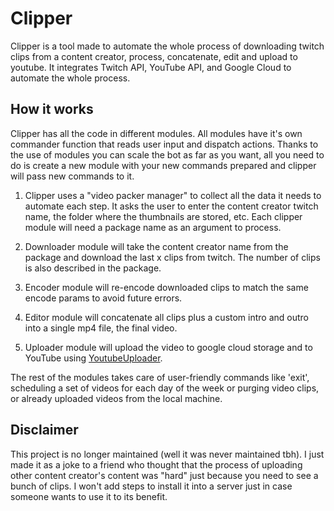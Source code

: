 # Clipper

Clipper is a tool made to automate the whole process of downloading twitch clips from a content creator, process, concatenate, edit and upload to youtube.
It integrates Twitch API, YouTube API, and Google Cloud to automate the whole process.

## How it works
Clipper has all the code in different modules. All modules have it's own commander function that reads user input and dispatch actions. Thanks to the use of modules you can scale the bot as far as you want, all you need to do is create a new module with your new commands prepared and clipper will pass new commands to it.

1. Clipper uses a "video packer manager" to collect all the data it needs to automate each step. It asks the user to enter the content creator twitch name, the folder where the thumbnails are stored, etc. Each clipper module will need a package name as an argument to process.

2. Downloader module will take the content creator name from the package and download the last x clips from twitch. The number of clips is also described in the package.

3. Encoder module will re-encode downloaded clips to match the same encode params to avoid future errors.

4. Editor module will concatenate all clips plus a custom intro and outro into a single mp4 file, the final video.

5. Uploader module will upload the video to google cloud storage and to YouTube using [YoutubeUploader](https://github.com/porjo/youtubeuploader).

The rest of the modules takes care of user-friendly commands like 'exit', scheduling a set of videos for each day of the week or purging video clips, or already uploaded videos from the local machine.

## Disclaimer
This project is no longer maintained (well it was never maintained tbh). I just made it as a joke to a friend who thought that the process of uploading other content creator's content was "hard" just because you need to see a bunch of clips. I won't add steps to install it into a server just in case someone wants to use it to its benefit.